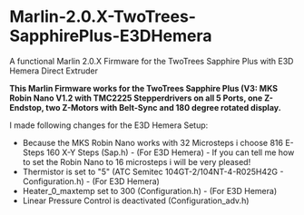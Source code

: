 # Marlin-2.0.X-TwoTrees-SapphirePlus-E3DHemera
A functional Marlin 2.0.X Firmware for the TwoTrees Sapphire Plus with E3D Hemera Direct Extruder

**This Marlin Firmware works for the TwoTrees Sapphire Plus (V3: MKS Robin Nano V1.2 with TMC2225 Stepperdrivers on all 5 Ports, one Z-Endstop, two Z-Motors with Belt-Sync and 180 degree rotated display.**

I made following changes for the E3D Hemera Setup:

- Because the MKS Robin Nano works with 32 Microsteps i choose 816 E-Steps 160 X-Y Steps (Sap.h) - (For E3D Hemera) - If you can tell me how to set the Robin Nano to 16 microsteps i will be very pleased!
- Thermistor is set to "5" (ATC Semitec 104GT-2/104NT-4-R025H42G - Configuration.h) - (For E3D Hemera)
- Heater_0_maxtemp set to 300 (Configuration.h) - (For E3D Hemera)
- Linear Pressure Control is deactivated (Configuration_adv.h)
